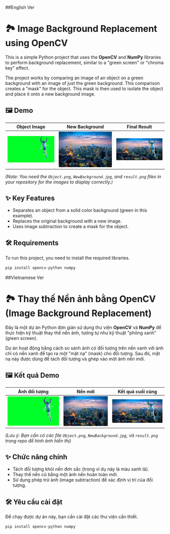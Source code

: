 ##English Ver

# 🏞️ Image Background Replacement using OpenCV

This is a simple Python project that uses the **OpenCV** and **NumPy** libraries to perform background replacement, similar to a "green screen" or "chroma key" effect.

The project works by comparing an image of an object on a green background with an image of just the green background. This comparison creates a "mask" for the object. This mask is then used to isolate the object and place it onto a new background image.

## 🖼️ Demo

| Object Image | New Background | Final Result |
| :---: | :---: | :---: |
| ![Object Image](Object.png) | ![New Background](NewBackground.jpg) | ![Final Result](result.png) |
*(Note: You need the `Object.png`, `NewBackground.jpg`, and `result.png` files in your repository for the images to display correctly.)*

## ✨ Key Features

-   Separates an object from a solid color background (green in this example).
-   Replaces the original background with a new image.
-   Uses image subtraction to create a mask for the object.

## 🛠️ Requirements

To run this project, you need to install the required libraries.

```bash
pip install opencv-python numpy
```

##Vietnamese Ver

# 🏞️ Thay thế Nền ảnh bằng OpenCV (Image Background Replacement)

Đây là một dự án Python đơn giản sử dụng thư viện **OpenCV** và **NumPy** để thực hiện kỹ thuật thay thế nền ảnh, tương tự như kỹ thuật "phông xanh" (green screen).

Dự án hoạt động bằng cách so sánh ảnh có đối tượng trên nền xanh với ảnh chỉ có nền xanh để tạo ra một "mặt nạ" (mask) cho đối tượng. Sau đó, mặt nạ này được dùng để tách đối tượng và ghép vào một ảnh nền mới.

## 🖼️ Kết quả Demo

| Ảnh đối tượng | Nền mới | Kết quả cuối cùng |
| :---: | :---: | :---: |
| ![Object Image](Object.png) | ![New Background](NewBackground.jpg) | ![Final Result](result.png) |
*(Lưu ý: Bạn cần có các file `Object.png`, `NewBackground.jpg`, và `result.png` trong repo để hình ảnh hiển thị)*

## ✨ Chức năng chính

-   Tách đối tượng khỏi nền đơn sắc (trong ví dụ này là màu xanh lá).
-   Thay thế nền cũ bằng một ảnh nền hoàn toàn mới.
-   Sử dụng phép trừ ảnh (image subtraction) để xác định vị trí của đối tượng.

## 🛠️ Yêu cầu cài đặt

Để chạy được dự án này, bạn cần cài đặt các thư viện cần thiết.

```bash
pip install opencv-python numpy
